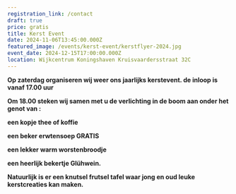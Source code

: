 ```yaml
---
registration_link: /contact
draft: true
price: gratis
title: Kerst Event
date: 2024-11-06T13:45:00.000Z
featured_image: /events/kerst-event/kerstflyer-2024.jpg
event_date: 2024-12-15T17:00:00.000Z
location: Wijkcentrum Koningshaven Kruisvaardersstraat 32C
---
```

**Op zaterdag organiseren wij weer ons jaarlijks kerstevent.   de inloop is vanaf 17.00 uur**

**Om 18.00 steken wij samen met u de verlichting in de boom aan onder het genot van :**

**een kopje thee of koffie**

**een beker erwtensoep                                              GRATIS**

**een lekker  warm worstenbroodje**

**een heerlijk bekertje Glühwein.**

**Natuurlijk is er een knutsel frutsel tafel waar jong en oud leuke kerstcreaties kan maken.**

